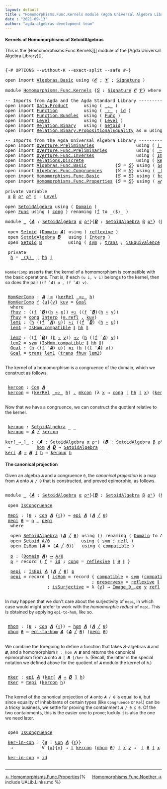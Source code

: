```yaml
---
layout: default
title : "Homomorphisms.Func.Kernels module (Agda Universal Algebra Library)"
date : "2021-09-13"
author: "agda-algebras development team"
---
```


#### <a id="kernels-of-homomorphisms-of-setoidalgebras">Kernels of Homomorphisms of SetoidAlgebras</a>

This is the [Homomorphisms.Func.Kernels][] module of the [Agda Universal Algebra Library][].

<pre class="Agda">

<a id="376" class="Symbol">{-#</a> <a id="380" class="Keyword">OPTIONS</a> <a id="388" class="Pragma">--without-K</a> <a id="400" class="Pragma">--exact-split</a> <a id="414" class="Pragma">--safe</a> <a id="421" class="Symbol">#-}</a>

<a id="426" class="Keyword">open</a> <a id="431" class="Keyword">import</a> <a id="438" href="Algebras.Basic.html" class="Module">Algebras.Basic</a> <a id="453" class="Keyword">using</a> <a id="459" class="Symbol">(</a><a id="460" href="Algebras.Basic.html#1130" class="Generalizable">𝓞</a> <a id="462" class="Symbol">;</a> <a id="464" href="Algebras.Basic.html#1132" class="Generalizable">𝓥</a> <a id="466" class="Symbol">;</a> <a id="468" href="Algebras.Basic.html#3858" class="Function">Signature</a> <a id="478" class="Symbol">)</a>

<a id="481" class="Keyword">module</a> <a id="488" href="Homomorphisms.Func.Kernels.html" class="Module">Homomorphisms.Func.Kernels</a> <a id="515" class="Symbol">{</a><a id="516" href="Homomorphisms.Func.Kernels.html#516" class="Bound">𝑆</a> <a id="518" class="Symbol">:</a> <a id="520" href="Algebras.Basic.html#3858" class="Function">Signature</a> <a id="530" href="Algebras.Basic.html#1130" class="Generalizable">𝓞</a> <a id="532" href="Algebras.Basic.html#1132" class="Generalizable">𝓥</a><a id="533" class="Symbol">}</a> <a id="535" class="Keyword">where</a>

<a id="542" class="Comment">-- Imports from Agda and the Agda Standard Library ------------------------------------------</a>
<a id="636" class="Keyword">open</a> <a id="641" class="Keyword">import</a> <a id="648" href="Data.Product.html" class="Module">Data.Product</a>      <a id="666" class="Keyword">using</a> <a id="672" class="Symbol">(</a> <a id="674" href="Agda.Builtin.Sigma.html#236" class="InductiveConstructor Operator">_,_</a> <a id="678" class="Symbol">)</a>
<a id="680" class="Keyword">open</a> <a id="685" class="Keyword">import</a> <a id="692" href="Function.html" class="Module">Function</a>          <a id="710" class="Keyword">using</a> <a id="716" class="Symbol">(</a> <a id="718" href="Function.Base.html#1031" class="Function Operator">_∘_</a> <a id="722" class="Symbol">;</a> <a id="724" href="Function.Base.html#615" class="Function">id</a> <a id="727" class="Symbol">)</a>
<a id="729" class="Keyword">open</a> <a id="734" class="Keyword">import</a> <a id="741" href="Function.Bundles.html" class="Module">Function.Bundles</a>  <a id="759" class="Keyword">using</a> <a id="765" class="Symbol">(</a> <a id="767" href="Function.Bundles.html#1868" class="Record">Func</a> <a id="772" class="Symbol">)</a>
<a id="774" class="Keyword">open</a> <a id="779" class="Keyword">import</a> <a id="786" href="Level.html" class="Module">Level</a>             <a id="804" class="Keyword">using</a> <a id="810" class="Symbol">(</a> <a id="812" href="Agda.Primitive.html#597" class="Postulate">Level</a> <a id="818" class="Symbol">)</a>
<a id="820" class="Keyword">open</a> <a id="825" class="Keyword">import</a> <a id="832" href="Relation.Binary.html" class="Module">Relation.Binary</a>   <a id="850" class="Keyword">using</a> <a id="856" class="Symbol">(</a> <a id="858" href="Relation.Binary.Bundles.html#1009" class="Record">Setoid</a> <a id="865" class="Symbol">)</a>
<a id="867" class="Keyword">open</a> <a id="872" class="Keyword">import</a> <a id="879" href="Relation.Binary.PropositionalEquality.html" class="Module">Relation.Binary.PropositionalEquality</a> <a id="917" class="Symbol">as</a> <a id="920" class="Module">≡</a> <a id="922" class="Keyword">using</a> <a id="928" class="Symbol">()</a>

<a id="932" class="Comment">-- Imports from the Agda Universal Algebra Library ------------------------------------------</a>
<a id="1026" class="Keyword">open</a> <a id="1031" class="Keyword">import</a> <a id="1038" href="Overture.Preliminaries.html" class="Module">Overture.Preliminaries</a>                <a id="1076" class="Keyword">using</a> <a id="1082" class="Symbol">(</a> <a id="1084" href="Overture.Preliminaries.html#4383" class="Function Operator">∣_∣</a> <a id="1088" class="Symbol">;</a> <a id="1090" href="Overture.Preliminaries.html#4421" class="Function Operator">∥_∥</a> <a id="1094" class="Symbol">)</a>
<a id="1096" class="Keyword">open</a> <a id="1101" class="Keyword">import</a> <a id="1108" href="Overture.Func.Preliminaries.html" class="Module">Overture.Func.Preliminaries</a>           <a id="1146" class="Keyword">using</a> <a id="1152" class="Symbol">(</a> <a id="1154" href="Overture.Func.Preliminaries.html#803" class="Function Operator">_⟶_</a> <a id="1158" class="Symbol">)</a>
<a id="1160" class="Keyword">open</a> <a id="1165" class="Keyword">import</a> <a id="1172" href="Overture.Func.Inverses.html" class="Module">Overture.Func.Inverses</a>                <a id="1210" class="Keyword">using</a> <a id="1216" class="Symbol">(</a> <a id="1218" href="Overture.Func.Inverses.html#1756" class="Datatype Operator">Image_∋_</a> <a id="1227" class="Symbol">)</a>
<a id="1229" class="Keyword">open</a> <a id="1234" class="Keyword">import</a> <a id="1241" href="Relations.Discrete.html" class="Module">Relations.Discrete</a>                    <a id="1279" class="Keyword">using</a> <a id="1285" class="Symbol">(</a> <a id="1287" href="Relations.Discrete.html#3930" class="Function">kerRel</a> <a id="1294" class="Symbol">;</a> <a id="1296" href="Relations.Discrete.html#4143" class="Function">kerRelOfEquiv</a> <a id="1310" class="Symbol">)</a>
<a id="1312" class="Keyword">open</a> <a id="1317" class="Keyword">import</a> <a id="1324" href="Algebras.Func.Basic.html" class="Module">Algebras.Func.Basic</a>           <a id="1354" class="Symbol">{</a><a id="1355" class="Argument">𝑆</a> <a id="1357" class="Symbol">=</a> <a id="1359" href="Homomorphisms.Func.Kernels.html#516" class="Bound">𝑆</a><a id="1360" class="Symbol">}</a> <a id="1362" class="Keyword">using</a> <a id="1368" class="Symbol">(</a> <a id="1370" href="Algebras.Func.Basic.html#2875" class="Record">SetoidAlgebra</a> <a id="1384" class="Symbol">;</a> <a id="1386" href="Algebras.Func.Basic.html#4078" class="Function Operator">_̂_</a> <a id="1390" class="Symbol">)</a>
<a id="1392" class="Keyword">open</a> <a id="1397" class="Keyword">import</a> <a id="1404" href="Algebras.Func.Congruences.html" class="Module">Algebras.Func.Congruences</a>     <a id="1434" class="Symbol">{</a><a id="1435" class="Argument">𝑆</a> <a id="1437" class="Symbol">=</a> <a id="1439" href="Homomorphisms.Func.Kernels.html#516" class="Bound">𝑆</a><a id="1440" class="Symbol">}</a> <a id="1442" class="Keyword">using</a> <a id="1448" class="Symbol">(</a> <a id="1450" href="Algebras.Func.Congruences.html#1911" class="Function Operator">_∣≈_</a> <a id="1455" class="Symbol">;</a> <a id="1457" href="Algebras.Func.Congruences.html#3354" class="Function">Con</a> <a id="1461" class="Symbol">;</a> <a id="1463" href="Algebras.Func.Congruences.html#3119" class="InductiveConstructor">mkcon</a> <a id="1469" class="Symbol">;</a> <a id="1471" href="Algebras.Func.Congruences.html#4401" class="Function Operator">_╱_</a> <a id="1475" class="Symbol">;</a> <a id="1477" href="Algebras.Func.Congruences.html#3036" class="Record">IsCongruence</a> <a id="1490" class="Symbol">)</a>
<a id="1492" class="Keyword">open</a> <a id="1497" class="Keyword">import</a> <a id="1504" href="Homomorphisms.Func.Basic.html" class="Module">Homomorphisms.Func.Basic</a>      <a id="1534" class="Symbol">{</a><a id="1535" class="Argument">𝑆</a> <a id="1537" class="Symbol">=</a> <a id="1539" href="Homomorphisms.Func.Kernels.html#516" class="Bound">𝑆</a><a id="1540" class="Symbol">}</a> <a id="1542" class="Keyword">using</a> <a id="1548" class="Symbol">(</a> <a id="1550" href="Homomorphisms.Func.Basic.html#2125" class="Function">hom</a> <a id="1554" class="Symbol">;</a> <a id="1556" href="Homomorphisms.Func.Basic.html#1999" class="Record">IsHom</a> <a id="1562" class="Symbol">;</a> <a id="1564" href="Homomorphisms.Func.Basic.html#2760" class="Function">epi</a> <a id="1568" class="Symbol">;</a> <a id="1570" href="Homomorphisms.Func.Basic.html#2598" class="Record">IsEpi</a> <a id="1576" class="Symbol">;</a> <a id="1578" href="Homomorphisms.Func.Basic.html#2822" class="Function">epi-to-hom</a> <a id="1589" class="Symbol">)</a>
<a id="1591" class="Keyword">open</a> <a id="1596" class="Keyword">import</a> <a id="1603" href="Homomorphisms.Func.Properties.html" class="Module">Homomorphisms.Func.Properties</a> <a id="1633" class="Symbol">{</a><a id="1634" class="Argument">𝑆</a> <a id="1636" class="Symbol">=</a> <a id="1638" href="Homomorphisms.Func.Kernels.html#516" class="Bound">𝑆</a><a id="1639" class="Symbol">}</a> <a id="1641" class="Keyword">using</a> <a id="1647" class="Symbol">(</a> <a id="1649" href="Homomorphisms.Func.Properties.html#1965" class="Function">𝒾𝒹</a> <a id="1652" class="Symbol">)</a>

<a id="1655" class="Keyword">private</a> <a id="1663" class="Keyword">variable</a>
 <a id="1673" href="Homomorphisms.Func.Kernels.html#1673" class="Generalizable">α</a> <a id="1675" href="Homomorphisms.Func.Kernels.html#1675" class="Generalizable">β</a> <a id="1677" href="Homomorphisms.Func.Kernels.html#1677" class="Generalizable">ρᵃ</a> <a id="1680" href="Homomorphisms.Func.Kernels.html#1680" class="Generalizable">ρᵇ</a> <a id="1683" href="Homomorphisms.Func.Kernels.html#1683" class="Generalizable">ℓ</a> <a id="1685" class="Symbol">:</a> <a id="1687" href="Agda.Primitive.html#597" class="Postulate">Level</a>

<a id="1694" class="Keyword">open</a> <a id="1699" href="Algebras.Func.Basic.html#2875" class="Module">SetoidAlgebra</a> <a id="1713" class="Keyword">using</a> <a id="1719" class="Symbol">(</a> <a id="1721" href="Algebras.Func.Basic.html#2938" class="Field">Domain</a> <a id="1728" class="Symbol">)</a>
<a id="1730" class="Keyword">open</a> <a id="1735" href="Function.Bundles.html#1868" class="Module">Func</a> <a id="1740" class="Keyword">using</a> <a id="1746" class="Symbol">(</a> <a id="1748" href="Function.Bundles.html#1938" class="Field">cong</a> <a id="1753" class="Symbol">)</a> <a id="1755" class="Keyword">renaming</a> <a id="1764" class="Symbol">(</a><a id="1765" href="Function.Bundles.html#1919" class="Field">f</a> <a id="1767" class="Symbol">to</a> <a id="1770" class="Field">_⟨$⟩_</a> <a id="1776" class="Symbol">)</a>

<a id="1779" class="Keyword">module</a> <a id="1786" href="Homomorphisms.Func.Kernels.html#1786" class="Module">_</a> <a id="1788" class="Symbol">{</a><a id="1789" href="Homomorphisms.Func.Kernels.html#1789" class="Bound">𝑨</a> <a id="1791" class="Symbol">:</a> <a id="1793" href="Algebras.Func.Basic.html#2875" class="Record">SetoidAlgebra</a> <a id="1807" href="Homomorphisms.Func.Kernels.html#1673" class="Generalizable">α</a> <a id="1809" href="Homomorphisms.Func.Kernels.html#1677" class="Generalizable">ρᵃ</a><a id="1811" class="Symbol">}{</a><a id="1813" href="Homomorphisms.Func.Kernels.html#1813" class="Bound">𝑩</a> <a id="1815" class="Symbol">:</a> <a id="1817" href="Algebras.Func.Basic.html#2875" class="Record">SetoidAlgebra</a> <a id="1831" href="Homomorphisms.Func.Kernels.html#1675" class="Generalizable">β</a> <a id="1833" href="Homomorphisms.Func.Kernels.html#1680" class="Generalizable">ρᵇ</a><a id="1835" class="Symbol">}</a> <a id="1837" class="Symbol">(</a><a id="1838" href="Homomorphisms.Func.Kernels.html#1838" class="Bound">hh</a> <a id="1841" class="Symbol">:</a> <a id="1843" href="Homomorphisms.Func.Basic.html#2125" class="Function">hom</a> <a id="1847" href="Homomorphisms.Func.Kernels.html#1789" class="Bound">𝑨</a> <a id="1849" href="Homomorphisms.Func.Kernels.html#1813" class="Bound">𝑩</a><a id="1850" class="Symbol">)</a> <a id="1852" class="Keyword">where</a>

 <a id="1860" class="Keyword">open</a> <a id="1865" href="Relation.Binary.Bundles.html#1009" class="Module">Setoid</a> <a id="1872" class="Symbol">(</a><a id="1873" href="Algebras.Func.Basic.html#2938" class="Field">Domain</a> <a id="1880" href="Homomorphisms.Func.Kernels.html#1789" class="Bound">𝑨</a><a id="1881" class="Symbol">)</a> <a id="1883" class="Keyword">using</a> <a id="1889" class="Symbol">(</a> <a id="1891" href="Relation.Binary.Structures.html#1646" class="Function">reflexive</a> <a id="1901" class="Symbol">)</a>                   <a id="1921" class="Keyword">renaming</a> <a id="1930" class="Symbol">(</a> <a id="1932" href="Relation.Binary.Bundles.html#1098" class="Field Operator">_≈_</a> <a id="1936" class="Symbol">to</a> <a id="1939" class="Field Operator">_≈₁_</a> <a id="1944" class="Symbol">)</a>
 <a id="1947" class="Keyword">open</a> <a id="1952" href="Algebras.Func.Basic.html#2875" class="Module">SetoidAlgebra</a> <a id="1966" href="Homomorphisms.Func.Kernels.html#1813" class="Bound">𝑩</a>   <a id="1970" class="Keyword">using</a> <a id="1976" class="Symbol">(</a> <a id="1978" href="Algebras.Func.Basic.html#2960" class="Field">Interp</a> <a id="1985" class="Symbol">)</a>                      <a id="2008" class="Keyword">renaming</a> <a id="2017" class="Symbol">(</a><a id="2018" href="Algebras.Func.Basic.html#2938" class="Field">Domain</a> <a id="2025" class="Symbol">to</a> <a id="2028" class="Field">B</a> <a id="2030" class="Symbol">)</a>
 <a id="2033" class="Keyword">open</a> <a id="2038" href="Relation.Binary.Bundles.html#1009" class="Module">Setoid</a> <a id="2045" href="Homomorphisms.Func.Kernels.html#2028" class="Function">B</a>          <a id="2056" class="Keyword">using</a> <a id="2062" class="Symbol">(</a> <a id="2064" href="Relation.Binary.Structures.html#1594" class="Function">sym</a> <a id="2068" class="Symbol">;</a> <a id="2070" href="Relation.Binary.Structures.html#1620" class="Function">trans</a> <a id="2076" class="Symbol">;</a> <a id="2078" href="Relation.Binary.Bundles.html#1132" class="Field">isEquivalence</a> <a id="2092" class="Symbol">)</a> <a id="2094" class="Keyword">renaming</a> <a id="2103" class="Symbol">(</a> <a id="2105" href="Relation.Binary.Bundles.html#1098" class="Field Operator">_≈_</a> <a id="2109" class="Symbol">to</a> <a id="2112" class="Field Operator">_≈₂_</a> <a id="2117" class="Symbol">)</a>

 <a id="2121" class="Keyword">private</a>
  <a id="2131" href="Homomorphisms.Func.Kernels.html#2131" class="Function">h</a> <a id="2133" class="Symbol">=</a> <a id="2135" href="Homomorphisms.Func.Kernels.html#1770" class="Field Operator">_⟨$⟩_</a> <a id="2141" href="Overture.Preliminaries.html#4383" class="Function Operator">∣</a> <a id="2143" href="Homomorphisms.Func.Kernels.html#1838" class="Bound">hh</a> <a id="2146" href="Overture.Preliminaries.html#4383" class="Function Operator">∣</a>

</pre>

`HomKerComp` asserts that the kernel of a homomorphism is compatible with the basic operations.
That is, if each `(u i, v i)` belongs to the kernel, then so does the pair `((f ̂ 𝑨) u , (f ̂ 𝑨) v)`.

<pre class="Agda">

 <a id="2375" href="Homomorphisms.Func.Kernels.html#2375" class="Function">HomKerComp</a> <a id="2386" class="Symbol">:</a> <a id="2388" href="Homomorphisms.Func.Kernels.html#1789" class="Bound">𝑨</a> <a id="2390" href="Algebras.Func.Congruences.html#1911" class="Function Operator">∣≈</a> <a id="2393" class="Symbol">(</a><a id="2394" href="Relations.Discrete.html#3930" class="Function">kerRel</a> <a id="2401" href="Homomorphisms.Func.Kernels.html#2112" class="Function Operator">_≈₂_</a> <a id="2406" href="Homomorphisms.Func.Kernels.html#2131" class="Function">h</a><a id="2407" class="Symbol">)</a>
 <a id="2410" href="Homomorphisms.Func.Kernels.html#2375" class="Function">HomKerComp</a> <a id="2421" href="Homomorphisms.Func.Kernels.html#2421" class="Bound">f</a> <a id="2423" class="Symbol">{</a><a id="2424" href="Homomorphisms.Func.Kernels.html#2424" class="Bound">u</a><a id="2425" class="Symbol">}{</a><a id="2427" href="Homomorphisms.Func.Kernels.html#2427" class="Bound">v</a><a id="2428" class="Symbol">}</a> <a id="2430" href="Homomorphisms.Func.Kernels.html#2430" class="Bound">kuv</a> <a id="2434" class="Symbol">=</a> <a id="2436" href="Homomorphisms.Func.Kernels.html#2698" class="Function">Goal</a>
  <a id="2443" class="Keyword">where</a>
  <a id="2451" href="Homomorphisms.Func.Kernels.html#2451" class="Function">fhuv</a> <a id="2456" class="Symbol">:</a> <a id="2458" class="Symbol">((</a><a id="2460" href="Homomorphisms.Func.Kernels.html#2421" class="Bound">f</a> <a id="2462" href="Algebras.Func.Basic.html#4078" class="Function Operator">̂</a> <a id="2464" href="Homomorphisms.Func.Kernels.html#1813" class="Bound">𝑩</a><a id="2465" class="Symbol">)(</a><a id="2467" href="Homomorphisms.Func.Kernels.html#2131" class="Function">h</a> <a id="2469" href="Function.Base.html#1031" class="Function Operator">∘</a> <a id="2471" href="Homomorphisms.Func.Kernels.html#2424" class="Bound">u</a><a id="2472" class="Symbol">))</a> <a id="2475" href="Homomorphisms.Func.Kernels.html#2112" class="Function Operator">≈₂</a> <a id="2478" class="Symbol">((</a><a id="2480" href="Homomorphisms.Func.Kernels.html#2421" class="Bound">f</a> <a id="2482" href="Algebras.Func.Basic.html#4078" class="Function Operator">̂</a> <a id="2484" href="Homomorphisms.Func.Kernels.html#1813" class="Bound">𝑩</a><a id="2485" class="Symbol">)(</a><a id="2487" href="Homomorphisms.Func.Kernels.html#2131" class="Function">h</a> <a id="2489" href="Function.Base.html#1031" class="Function Operator">∘</a> <a id="2491" href="Homomorphisms.Func.Kernels.html#2427" class="Bound">v</a><a id="2492" class="Symbol">))</a>
  <a id="2497" href="Homomorphisms.Func.Kernels.html#2451" class="Function">fhuv</a> <a id="2502" class="Symbol">=</a> <a id="2504" href="Function.Bundles.html#1938" class="Field">cong</a> <a id="2509" href="Algebras.Func.Basic.html#2960" class="Function">Interp</a> <a id="2516" class="Symbol">(</a><a id="2517" href="Agda.Builtin.Equality.html#208" class="InductiveConstructor">≡.refl</a> <a id="2524" href="Agda.Builtin.Sigma.html#236" class="InductiveConstructor Operator">,</a> <a id="2526" href="Homomorphisms.Func.Kernels.html#2430" class="Bound">kuv</a><a id="2529" class="Symbol">)</a>
  <a id="2533" href="Homomorphisms.Func.Kernels.html#2533" class="Function">lem1</a> <a id="2538" class="Symbol">:</a> <a id="2540" class="Symbol">(</a><a id="2541" href="Homomorphisms.Func.Kernels.html#2131" class="Function">h</a> <a id="2543" class="Symbol">((</a><a id="2545" href="Homomorphisms.Func.Kernels.html#2421" class="Bound">f</a> <a id="2547" href="Algebras.Func.Basic.html#4078" class="Function Operator">̂</a> <a id="2549" href="Homomorphisms.Func.Kernels.html#1789" class="Bound">𝑨</a><a id="2550" class="Symbol">)</a> <a id="2552" href="Homomorphisms.Func.Kernels.html#2424" class="Bound">u</a><a id="2553" class="Symbol">))</a> <a id="2556" href="Homomorphisms.Func.Kernels.html#2112" class="Function Operator">≈₂</a> <a id="2559" class="Symbol">((</a><a id="2561" href="Homomorphisms.Func.Kernels.html#2421" class="Bound">f</a> <a id="2563" href="Algebras.Func.Basic.html#4078" class="Function Operator">̂</a> <a id="2565" href="Homomorphisms.Func.Kernels.html#1813" class="Bound">𝑩</a><a id="2566" class="Symbol">)</a> <a id="2568" class="Symbol">(</a><a id="2569" href="Homomorphisms.Func.Kernels.html#2131" class="Function">h</a> <a id="2571" href="Function.Base.html#1031" class="Function Operator">∘</a> <a id="2573" href="Homomorphisms.Func.Kernels.html#2424" class="Bound">u</a><a id="2574" class="Symbol">))</a>
  <a id="2579" href="Homomorphisms.Func.Kernels.html#2533" class="Function">lem1</a> <a id="2584" class="Symbol">=</a> <a id="2586" href="Homomorphisms.Func.Basic.html#2063" class="Field">IsHom.compatible</a> <a id="2603" href="Overture.Preliminaries.html#4421" class="Function Operator">∥</a> <a id="2605" href="Homomorphisms.Func.Kernels.html#1838" class="Bound">hh</a> <a id="2608" href="Overture.Preliminaries.html#4421" class="Function Operator">∥</a>

  <a id="2613" href="Homomorphisms.Func.Kernels.html#2613" class="Function">lem2</a> <a id="2618" class="Symbol">:</a> <a id="2620" class="Symbol">((</a><a id="2622" href="Homomorphisms.Func.Kernels.html#2421" class="Bound">f</a> <a id="2624" href="Algebras.Func.Basic.html#4078" class="Function Operator">̂</a> <a id="2626" href="Homomorphisms.Func.Kernels.html#1813" class="Bound">𝑩</a><a id="2627" class="Symbol">)</a> <a id="2629" class="Symbol">(</a><a id="2630" href="Homomorphisms.Func.Kernels.html#2131" class="Function">h</a> <a id="2632" href="Function.Base.html#1031" class="Function Operator">∘</a> <a id="2634" href="Homomorphisms.Func.Kernels.html#2427" class="Bound">v</a><a id="2635" class="Symbol">))</a> <a id="2638" href="Homomorphisms.Func.Kernels.html#2112" class="Function Operator">≈₂</a> <a id="2641" class="Symbol">(</a><a id="2642" href="Homomorphisms.Func.Kernels.html#2131" class="Function">h</a> <a id="2644" class="Symbol">((</a><a id="2646" href="Homomorphisms.Func.Kernels.html#2421" class="Bound">f</a> <a id="2648" href="Algebras.Func.Basic.html#4078" class="Function Operator">̂</a> <a id="2650" href="Homomorphisms.Func.Kernels.html#1789" class="Bound">𝑨</a><a id="2651" class="Symbol">)</a> <a id="2653" href="Homomorphisms.Func.Kernels.html#2427" class="Bound">v</a><a id="2654" class="Symbol">))</a>
  <a id="2659" href="Homomorphisms.Func.Kernels.html#2613" class="Function">lem2</a> <a id="2664" class="Symbol">=</a> <a id="2666" href="Relation.Binary.Structures.html#1594" class="Function">sym</a> <a id="2670" class="Symbol">(</a><a id="2671" href="Homomorphisms.Func.Basic.html#2063" class="Field">IsHom.compatible</a> <a id="2688" href="Overture.Preliminaries.html#4421" class="Function Operator">∥</a> <a id="2690" href="Homomorphisms.Func.Kernels.html#1838" class="Bound">hh</a> <a id="2693" href="Overture.Preliminaries.html#4421" class="Function Operator">∥</a><a id="2694" class="Symbol">)</a>
  <a id="2698" href="Homomorphisms.Func.Kernels.html#2698" class="Function">Goal</a> <a id="2703" class="Symbol">:</a> <a id="2705" class="Symbol">(</a><a id="2706" href="Homomorphisms.Func.Kernels.html#2131" class="Function">h</a> <a id="2708" class="Symbol">((</a><a id="2710" href="Homomorphisms.Func.Kernels.html#2421" class="Bound">f</a> <a id="2712" href="Algebras.Func.Basic.html#4078" class="Function Operator">̂</a> <a id="2714" href="Homomorphisms.Func.Kernels.html#1789" class="Bound">𝑨</a><a id="2715" class="Symbol">)</a> <a id="2717" href="Homomorphisms.Func.Kernels.html#2424" class="Bound">u</a><a id="2718" class="Symbol">))</a> <a id="2721" href="Homomorphisms.Func.Kernels.html#2112" class="Function Operator">≈₂</a> <a id="2724" class="Symbol">(</a><a id="2725" href="Homomorphisms.Func.Kernels.html#2131" class="Function">h</a> <a id="2727" class="Symbol">((</a><a id="2729" href="Homomorphisms.Func.Kernels.html#2421" class="Bound">f</a> <a id="2731" href="Algebras.Func.Basic.html#4078" class="Function Operator">̂</a> <a id="2733" href="Homomorphisms.Func.Kernels.html#1789" class="Bound">𝑨</a><a id="2734" class="Symbol">)</a> <a id="2736" href="Homomorphisms.Func.Kernels.html#2427" class="Bound">v</a><a id="2737" class="Symbol">))</a>
  <a id="2742" href="Homomorphisms.Func.Kernels.html#2698" class="Function">Goal</a> <a id="2747" class="Symbol">=</a> <a id="2749" href="Relation.Binary.Structures.html#1620" class="Function">trans</a> <a id="2755" href="Homomorphisms.Func.Kernels.html#2533" class="Function">lem1</a> <a id="2760" class="Symbol">(</a><a id="2761" href="Relation.Binary.Structures.html#1620" class="Function">trans</a> <a id="2767" href="Homomorphisms.Func.Kernels.html#2451" class="Function">fhuv</a> <a id="2772" href="Homomorphisms.Func.Kernels.html#2613" class="Function">lem2</a><a id="2776" class="Symbol">)</a>

</pre>

The kernel of a homomorphism is a congruence of the domain, which we construct as follows.

<pre class="Agda">

 <a id="2898" href="Homomorphisms.Func.Kernels.html#2898" class="Function">kercon</a> <a id="2905" class="Symbol">:</a> <a id="2907" href="Algebras.Func.Congruences.html#3354" class="Function">Con</a> <a id="2911" href="Homomorphisms.Func.Kernels.html#1789" class="Bound">𝑨</a>
 <a id="2914" href="Homomorphisms.Func.Kernels.html#2898" class="Function">kercon</a> <a id="2921" class="Symbol">=</a> <a id="2923" class="Symbol">(</a><a id="2924" href="Relations.Discrete.html#3930" class="Function">kerRel</a> <a id="2931" href="Homomorphisms.Func.Kernels.html#2112" class="Function Operator">_≈₂_</a> <a id="2936" href="Homomorphisms.Func.Kernels.html#2131" class="Function">h</a><a id="2937" class="Symbol">)</a> <a id="2939" href="Agda.Builtin.Sigma.html#236" class="InductiveConstructor Operator">,</a> <a id="2941" href="Algebras.Func.Congruences.html#3119" class="InductiveConstructor">mkcon</a> <a id="2947" class="Symbol">(λ</a> <a id="2950" href="Homomorphisms.Func.Kernels.html#2950" class="Bound">x</a> <a id="2952" class="Symbol">→</a> <a id="2954" href="Function.Bundles.html#1938" class="Field">cong</a> <a id="2959" href="Overture.Preliminaries.html#4383" class="Function Operator">∣</a> <a id="2961" href="Homomorphisms.Func.Kernels.html#1838" class="Bound">hh</a> <a id="2964" href="Overture.Preliminaries.html#4383" class="Function Operator">∣</a> <a id="2966" href="Homomorphisms.Func.Kernels.html#2950" class="Bound">x</a><a id="2967" class="Symbol">)</a> <a id="2969" class="Symbol">(</a><a id="2970" href="Relations.Discrete.html#4143" class="Function">kerRelOfEquiv</a> <a id="2984" href="Relation.Binary.Bundles.html#1132" class="Function">isEquivalence</a> <a id="2998" href="Homomorphisms.Func.Kernels.html#2131" class="Function">h</a><a id="2999" class="Symbol">)</a> <a id="3001" class="Symbol">(</a><a id="3002" href="Homomorphisms.Func.Kernels.html#2375" class="Function">HomKerComp</a><a id="3012" class="Symbol">)</a>

</pre>

Now that we have a congruence, we can construct the quotient relative to the kernel.

<pre class="Agda">

 <a id="3128" href="Homomorphisms.Func.Kernels.html#3128" class="Function">kerquo</a> <a id="3135" class="Symbol">:</a> <a id="3137" href="Algebras.Func.Basic.html#2875" class="Record">SetoidAlgebra</a> <a id="3151" class="Symbol">_</a> <a id="3153" class="Symbol">_</a>
 <a id="3156" href="Homomorphisms.Func.Kernels.html#3128" class="Function">kerquo</a> <a id="3163" class="Symbol">=</a> <a id="3165" href="Homomorphisms.Func.Kernels.html#1789" class="Bound">𝑨</a> <a id="3167" href="Algebras.Func.Congruences.html#4401" class="Function Operator">╱</a> <a id="3169" href="Homomorphisms.Func.Kernels.html#2898" class="Function">kercon</a>

<a id="ker[_⇒_]_"></a><a id="3177" href="Homomorphisms.Func.Kernels.html#3177" class="Function Operator">ker[_⇒_]_</a> <a id="3187" class="Symbol">:</a> <a id="3189" class="Symbol">(</a><a id="3190" href="Homomorphisms.Func.Kernels.html#3190" class="Bound">𝑨</a> <a id="3192" class="Symbol">:</a> <a id="3194" href="Algebras.Func.Basic.html#2875" class="Record">SetoidAlgebra</a> <a id="3208" href="Homomorphisms.Func.Kernels.html#1673" class="Generalizable">α</a> <a id="3210" href="Homomorphisms.Func.Kernels.html#1677" class="Generalizable">ρᵃ</a><a id="3212" class="Symbol">)</a> <a id="3214" class="Symbol">(</a><a id="3215" href="Homomorphisms.Func.Kernels.html#3215" class="Bound">𝑩</a> <a id="3217" class="Symbol">:</a> <a id="3219" href="Algebras.Func.Basic.html#2875" class="Record">SetoidAlgebra</a> <a id="3233" href="Homomorphisms.Func.Kernels.html#1675" class="Generalizable">β</a> <a id="3235" href="Homomorphisms.Func.Kernels.html#1680" class="Generalizable">ρᵇ</a><a id="3237" class="Symbol">)</a>
 <a id="3240" class="Symbol">→</a>          <a id="3251" href="Homomorphisms.Func.Basic.html#2125" class="Function">hom</a> <a id="3255" href="Homomorphisms.Func.Kernels.html#3190" class="Bound">𝑨</a> <a id="3257" href="Homomorphisms.Func.Kernels.html#3215" class="Bound">𝑩</a> <a id="3259" class="Symbol">→</a> <a id="3261" href="Algebras.Func.Basic.html#2875" class="Record">SetoidAlgebra</a> <a id="3275" class="Symbol">_</a> <a id="3277" class="Symbol">_</a>
<a id="3279" href="Homomorphisms.Func.Kernels.html#3177" class="Function Operator">ker[</a> <a id="3284" href="Homomorphisms.Func.Kernels.html#3284" class="Bound">𝑨</a> <a id="3286" href="Homomorphisms.Func.Kernels.html#3177" class="Function Operator">⇒</a> <a id="3288" href="Homomorphisms.Func.Kernels.html#3288" class="Bound">𝑩</a> <a id="3290" href="Homomorphisms.Func.Kernels.html#3177" class="Function Operator">]</a> <a id="3292" href="Homomorphisms.Func.Kernels.html#3292" class="Bound">h</a> <a id="3294" class="Symbol">=</a> <a id="3296" href="Homomorphisms.Func.Kernels.html#3128" class="Function">kerquo</a> <a id="3303" href="Homomorphisms.Func.Kernels.html#3292" class="Bound">h</a>
</pre>


#### <a id="the-canonical-projection">The canonical projection</a>

Given an algebra `𝑨` and a congruence `θ`, the *canonical projection* is a map from `𝑨` onto `𝑨 ╱ θ` that is constructed, and proved epimorphic, as follows.

<pre class="Agda">

<a id="3558" class="Keyword">module</a> <a id="3565" href="Homomorphisms.Func.Kernels.html#3565" class="Module">_</a> <a id="3567" class="Symbol">{</a><a id="3568" href="Homomorphisms.Func.Kernels.html#3568" class="Bound">𝑨</a> <a id="3570" class="Symbol">:</a> <a id="3572" href="Algebras.Func.Basic.html#2875" class="Record">SetoidAlgebra</a> <a id="3586" href="Homomorphisms.Func.Kernels.html#1673" class="Generalizable">α</a> <a id="3588" href="Homomorphisms.Func.Kernels.html#1677" class="Generalizable">ρᵃ</a><a id="3590" class="Symbol">}{</a><a id="3592" href="Homomorphisms.Func.Kernels.html#3592" class="Bound">𝑩</a> <a id="3594" class="Symbol">:</a> <a id="3596" href="Algebras.Func.Basic.html#2875" class="Record">SetoidAlgebra</a> <a id="3610" href="Homomorphisms.Func.Kernels.html#1675" class="Generalizable">β</a> <a id="3612" href="Homomorphisms.Func.Kernels.html#1680" class="Generalizable">ρᵇ</a><a id="3614" class="Symbol">}</a> <a id="3616" class="Symbol">(</a><a id="3617" href="Homomorphisms.Func.Kernels.html#3617" class="Bound">h</a> <a id="3619" class="Symbol">:</a> <a id="3621" href="Homomorphisms.Func.Basic.html#2125" class="Function">hom</a> <a id="3625" href="Homomorphisms.Func.Kernels.html#3568" class="Bound">𝑨</a> <a id="3627" href="Homomorphisms.Func.Kernels.html#3592" class="Bound">𝑩</a><a id="3628" class="Symbol">)</a> <a id="3630" class="Keyword">where</a>

 <a id="3638" class="Keyword">open</a> <a id="3643" href="Algebras.Func.Congruences.html#3036" class="Module">IsCongruence</a>

 <a id="3658" href="Homomorphisms.Func.Kernels.html#3658" class="Function">πepi</a> <a id="3663" class="Symbol">:</a> <a id="3665" class="Symbol">(</a><a id="3666" href="Homomorphisms.Func.Kernels.html#3666" class="Bound">θ</a> <a id="3668" class="Symbol">:</a> <a id="3670" href="Algebras.Func.Congruences.html#3354" class="Function">Con</a> <a id="3674" href="Homomorphisms.Func.Kernels.html#3568" class="Bound">𝑨</a> <a id="3676" class="Symbol">{</a><a id="3677" href="Homomorphisms.Func.Kernels.html#1683" class="Generalizable">ℓ</a><a id="3678" class="Symbol">})</a> <a id="3681" class="Symbol">→</a> <a id="3683" href="Homomorphisms.Func.Basic.html#2760" class="Function">epi</a> <a id="3687" href="Homomorphisms.Func.Kernels.html#3568" class="Bound">𝑨</a> <a id="3689" class="Symbol">(</a><a id="3690" href="Homomorphisms.Func.Kernels.html#3568" class="Bound">𝑨</a> <a id="3692" href="Algebras.Func.Congruences.html#4401" class="Function Operator">╱</a> <a id="3694" href="Homomorphisms.Func.Kernels.html#3666" class="Bound">θ</a><a id="3695" class="Symbol">)</a>
 <a id="3698" href="Homomorphisms.Func.Kernels.html#3658" class="Function">πepi</a> <a id="3703" href="Homomorphisms.Func.Kernels.html#3703" class="Bound">θ</a> <a id="3705" class="Symbol">=</a> <a id="3707" href="Homomorphisms.Func.Kernels.html#3893" class="Function">p</a> <a id="3709" href="Agda.Builtin.Sigma.html#236" class="InductiveConstructor Operator">,</a> <a id="3711" href="Homomorphisms.Func.Kernels.html#3966" class="Function">pepi</a>
  <a id="3718" class="Keyword">where</a>

  <a id="3727" class="Keyword">open</a> <a id="3732" href="Algebras.Func.Basic.html#2875" class="Module">SetoidAlgebra</a> <a id="3746" class="Symbol">(</a><a id="3747" href="Homomorphisms.Func.Kernels.html#3568" class="Bound">𝑨</a> <a id="3749" href="Algebras.Func.Congruences.html#4401" class="Function Operator">╱</a> <a id="3751" href="Homomorphisms.Func.Kernels.html#3703" class="Bound">θ</a><a id="3752" class="Symbol">)</a> <a id="3754" class="Keyword">using</a> <a id="3760" class="Symbol">()</a> <a id="3763" class="Keyword">renaming</a> <a id="3772" class="Symbol">(</a> <a id="3774" href="Algebras.Func.Basic.html#2938" class="Field">Domain</a> <a id="3781" class="Symbol">to</a> <a id="3784" class="Field">A/θ</a> <a id="3788" class="Symbol">)</a>
  <a id="3792" class="Keyword">open</a> <a id="3797" href="Relation.Binary.Bundles.html#1009" class="Module">Setoid</a> <a id="3804" href="Homomorphisms.Func.Kernels.html#3784" class="Function">A/θ</a>            <a id="3819" class="Keyword">using</a> <a id="3825" class="Symbol">(</a> <a id="3827" href="Relation.Binary.Structures.html#1594" class="Function">sym</a> <a id="3831" class="Symbol">;</a> <a id="3833" href="Relation.Binary.Structures.html#1568" class="Function">refl</a> <a id="3838" class="Symbol">)</a>
  <a id="3842" class="Keyword">open</a> <a id="3847" href="Homomorphisms.Func.Basic.html#1999" class="Module">IsHom</a> <a id="3853" class="Symbol">{</a><a id="3854" class="Argument">𝑨</a> <a id="3856" class="Symbol">=</a> <a id="3858" class="Symbol">(</a><a id="3859" href="Homomorphisms.Func.Kernels.html#3568" class="Bound">𝑨</a> <a id="3861" href="Algebras.Func.Congruences.html#4401" class="Function Operator">╱</a> <a id="3863" href="Homomorphisms.Func.Kernels.html#3703" class="Bound">θ</a><a id="3864" class="Symbol">)}</a>   <a id="3869" class="Keyword">using</a> <a id="3875" class="Symbol">(</a> <a id="3877" href="Homomorphisms.Func.Basic.html#2063" class="Field">compatible</a> <a id="3888" class="Symbol">)</a>

  <a id="3893" href="Homomorphisms.Func.Kernels.html#3893" class="Function">p</a> <a id="3895" class="Symbol">:</a> <a id="3897" class="Symbol">(</a><a id="3898" href="Algebras.Func.Basic.html#2938" class="Field">Domain</a> <a id="3905" href="Homomorphisms.Func.Kernels.html#3568" class="Bound">𝑨</a><a id="3906" class="Symbol">)</a> <a id="3908" href="Overture.Func.Preliminaries.html#803" class="Function Operator">⟶</a> <a id="3910" href="Homomorphisms.Func.Kernels.html#3784" class="Function">A/θ</a>
  <a id="3916" href="Homomorphisms.Func.Kernels.html#3893" class="Function">p</a> <a id="3918" class="Symbol">=</a> <a id="3920" class="Keyword">record</a> <a id="3927" class="Symbol">{</a> <a id="3929" href="Function.Bundles.html#1919" class="Field">f</a> <a id="3931" class="Symbol">=</a> <a id="3933" href="Function.Base.html#615" class="Function">id</a> <a id="3936" class="Symbol">;</a> <a id="3938" href="Function.Bundles.html#1938" class="Field">cong</a> <a id="3943" class="Symbol">=</a> <a id="3945" href="Algebras.Func.Congruences.html#3139" class="Field">reflexive</a> <a id="3955" href="Overture.Preliminaries.html#4421" class="Function Operator">∥</a> <a id="3957" href="Homomorphisms.Func.Kernels.html#3703" class="Bound">θ</a> <a id="3959" href="Overture.Preliminaries.html#4421" class="Function Operator">∥</a> <a id="3961" class="Symbol">}</a>

  <a id="3966" href="Homomorphisms.Func.Kernels.html#3966" class="Function">pepi</a> <a id="3971" class="Symbol">:</a> <a id="3973" href="Homomorphisms.Func.Basic.html#2598" class="Record">IsEpi</a> <a id="3979" href="Homomorphisms.Func.Kernels.html#3568" class="Bound">𝑨</a> <a id="3981" class="Symbol">(</a><a id="3982" href="Homomorphisms.Func.Kernels.html#3568" class="Bound">𝑨</a> <a id="3984" href="Algebras.Func.Congruences.html#4401" class="Function Operator">╱</a> <a id="3986" href="Homomorphisms.Func.Kernels.html#3703" class="Bound">θ</a><a id="3987" class="Symbol">)</a> <a id="3989" href="Homomorphisms.Func.Kernels.html#3893" class="Function">p</a>
  <a id="3993" href="Homomorphisms.Func.Kernels.html#3966" class="Function">pepi</a> <a id="3998" class="Symbol">=</a> <a id="4000" class="Keyword">record</a> <a id="4007" class="Symbol">{</a> <a id="4009" href="Homomorphisms.Func.Basic.html#2666" class="Field">isHom</a> <a id="4015" class="Symbol">=</a> <a id="4017" class="Keyword">record</a> <a id="4024" class="Symbol">{</a> <a id="4026" href="Homomorphisms.Func.Basic.html#2063" class="Field">compatible</a> <a id="4037" class="Symbol">=</a> <a id="4039" href="Relation.Binary.Structures.html#1594" class="Function">sym</a> <a id="4043" class="Symbol">(</a><a id="4044" href="Homomorphisms.Func.Basic.html#2063" class="Field">compatible</a> <a id="4055" href="Overture.Preliminaries.html#4421" class="Function Operator">∥</a> <a id="4057" href="Homomorphisms.Func.Properties.html#1965" class="Function">𝒾𝒹</a> <a id="4060" href="Overture.Preliminaries.html#4421" class="Function Operator">∥</a><a id="4061" class="Symbol">)</a>
                                 <a id="4096" class="Symbol">;</a> <a id="4098" href="Homomorphisms.Func.Basic.html#2096" class="Field">preserves≈</a> <a id="4109" class="Symbol">=</a> <a id="4111" href="Algebras.Func.Congruences.html#3139" class="Field">reflexive</a> <a id="4121" href="Overture.Preliminaries.html#4421" class="Function Operator">∥</a> <a id="4123" href="Homomorphisms.Func.Kernels.html#3703" class="Bound">θ</a> <a id="4125" href="Overture.Preliminaries.html#4421" class="Function Operator">∥</a> <a id="4127" class="Symbol">}</a>
                <a id="4145" class="Symbol">;</a> <a id="4147" href="Homomorphisms.Func.Basic.html#2685" class="Field">isSurjective</a> <a id="4160" class="Symbol">=</a> <a id="4162" class="Symbol">λ</a> <a id="4164" class="Symbol">{</a><a id="4165" href="Homomorphisms.Func.Kernels.html#4165" class="Bound">y</a><a id="4166" class="Symbol">}</a> <a id="4168" class="Symbol">→</a> <a id="4170" href="Overture.Func.Inverses.html#1812" class="InductiveConstructor">Image_∋_.eq</a> <a id="4182" href="Homomorphisms.Func.Kernels.html#4165" class="Bound">y</a> <a id="4184" href="Relation.Binary.Structures.html#1568" class="Function">refl</a> <a id="4189" class="Symbol">}</a>
 
</pre>

In may happen that we don't care about the surjectivity of `πepi`, in which case would might prefer to work with the *homomorphic reduct* of `πepi`. This is obtained by applying `epi-to-hom`, like so.

<pre class="Agda">

 <a id="4422" href="Homomorphisms.Func.Kernels.html#4422" class="Function">πhom</a> <a id="4427" class="Symbol">:</a> <a id="4429" class="Symbol">(</a><a id="4430" href="Homomorphisms.Func.Kernels.html#4430" class="Bound">θ</a> <a id="4432" class="Symbol">:</a> <a id="4434" href="Algebras.Func.Congruences.html#3354" class="Function">Con</a> <a id="4438" href="Homomorphisms.Func.Kernels.html#3568" class="Bound">𝑨</a> <a id="4440" class="Symbol">{</a><a id="4441" href="Homomorphisms.Func.Kernels.html#1683" class="Generalizable">ℓ</a><a id="4442" class="Symbol">})</a> <a id="4445" class="Symbol">→</a> <a id="4447" href="Homomorphisms.Func.Basic.html#2125" class="Function">hom</a> <a id="4451" href="Homomorphisms.Func.Kernels.html#3568" class="Bound">𝑨</a> <a id="4453" class="Symbol">(</a><a id="4454" href="Homomorphisms.Func.Kernels.html#3568" class="Bound">𝑨</a> <a id="4456" href="Algebras.Func.Congruences.html#4401" class="Function Operator">╱</a> <a id="4458" href="Homomorphisms.Func.Kernels.html#4430" class="Bound">θ</a><a id="4459" class="Symbol">)</a>
 <a id="4462" href="Homomorphisms.Func.Kernels.html#4422" class="Function">πhom</a> <a id="4467" href="Homomorphisms.Func.Kernels.html#4467" class="Bound">θ</a> <a id="4469" class="Symbol">=</a> <a id="4471" href="Homomorphisms.Func.Basic.html#2822" class="Function">epi-to-hom</a> <a id="4482" href="Homomorphisms.Func.Kernels.html#3568" class="Bound">𝑨</a> <a id="4484" class="Symbol">(</a><a id="4485" href="Homomorphisms.Func.Kernels.html#3568" class="Bound">𝑨</a> <a id="4487" href="Algebras.Func.Congruences.html#4401" class="Function Operator">╱</a> <a id="4489" href="Homomorphisms.Func.Kernels.html#4467" class="Bound">θ</a><a id="4490" class="Symbol">)</a> <a id="4492" class="Symbol">(</a><a id="4493" href="Homomorphisms.Func.Kernels.html#3658" class="Function">πepi</a> <a id="4498" href="Homomorphisms.Func.Kernels.html#4467" class="Bound">θ</a><a id="4499" class="Symbol">)</a>

</pre>


We combine the foregoing to define a function that takes 𝑆-algebras `𝑨` and `𝑩`, and a homomorphism `h : hom 𝑨 𝑩` and returns the canonical epimorphism from `𝑨` onto `𝑨 [ 𝑩 ]/ker h`. (Recall, the latter is the special notation we defined above for the quotient of `𝑨` modulo the kernel of `h`.)

<pre class="Agda">

 <a id="4826" href="Homomorphisms.Func.Kernels.html#4826" class="Function">πker</a> <a id="4831" class="Symbol">:</a> <a id="4833" href="Homomorphisms.Func.Basic.html#2760" class="Function">epi</a> <a id="4837" href="Homomorphisms.Func.Kernels.html#3568" class="Bound">𝑨</a> <a id="4839" class="Symbol">(</a><a id="4840" href="Homomorphisms.Func.Kernels.html#3177" class="Function Operator">ker[</a> <a id="4845" href="Homomorphisms.Func.Kernels.html#3568" class="Bound">𝑨</a> <a id="4847" href="Homomorphisms.Func.Kernels.html#3177" class="Function Operator">⇒</a> <a id="4849" href="Homomorphisms.Func.Kernels.html#3592" class="Bound">𝑩</a> <a id="4851" href="Homomorphisms.Func.Kernels.html#3177" class="Function Operator">]</a> <a id="4853" href="Homomorphisms.Func.Kernels.html#3617" class="Bound">h</a><a id="4854" class="Symbol">)</a>
 <a id="4857" href="Homomorphisms.Func.Kernels.html#4826" class="Function">πker</a> <a id="4862" class="Symbol">=</a> <a id="4864" href="Homomorphisms.Func.Kernels.html#3658" class="Function">πepi</a> <a id="4869" class="Symbol">(</a><a id="4870" href="Homomorphisms.Func.Kernels.html#2898" class="Function">kercon</a> <a id="4877" href="Homomorphisms.Func.Kernels.html#3617" class="Bound">h</a><a id="4878" class="Symbol">)</a>

</pre>

The kernel of the canonical projection of `𝑨` onto `𝑨 / θ` is equal to `θ`, but since equality of inhabitants of certain types (like `Congruence` or `Rel`) can be a tricky business, we settle for proving the containment `𝑨 / θ ⊆ θ`. Of the two containments, this is the easier one to prove; luckily it is also the one we need later.

<pre class="Agda">

 <a id="5242" class="Keyword">open</a> <a id="5247" href="Algebras.Func.Congruences.html#3036" class="Module">IsCongruence</a>

 <a id="5262" href="Homomorphisms.Func.Kernels.html#5262" class="Function">ker-in-con</a> <a id="5273" class="Symbol">:</a> <a id="5275" class="Symbol">{</a><a id="5276" href="Homomorphisms.Func.Kernels.html#5276" class="Bound">θ</a> <a id="5278" class="Symbol">:</a> <a id="5280" href="Algebras.Func.Congruences.html#3354" class="Function">Con</a> <a id="5284" href="Homomorphisms.Func.Kernels.html#3568" class="Bound">𝑨</a> <a id="5286" class="Symbol">{</a><a id="5287" href="Homomorphisms.Func.Kernels.html#1683" class="Generalizable">ℓ</a><a id="5288" class="Symbol">}}</a>
  <a id="5293" class="Symbol">→</a>           <a id="5305" class="Symbol">∀</a> <a id="5307" class="Symbol">{</a><a id="5308" href="Homomorphisms.Func.Kernels.html#5308" class="Bound">x</a><a id="5309" class="Symbol">}{</a><a id="5311" href="Homomorphisms.Func.Kernels.html#5311" class="Bound">y</a><a id="5312" class="Symbol">}</a> <a id="5314" class="Symbol">→</a> <a id="5316" href="Overture.Preliminaries.html#4383" class="Function Operator">∣</a> <a id="5318" href="Homomorphisms.Func.Kernels.html#2898" class="Function">kercon</a> <a id="5325" class="Symbol">(</a><a id="5326" href="Homomorphisms.Func.Kernels.html#4422" class="Function">πhom</a> <a id="5331" href="Homomorphisms.Func.Kernels.html#5276" class="Bound">θ</a><a id="5332" class="Symbol">)</a> <a id="5334" href="Overture.Preliminaries.html#4383" class="Function Operator">∣</a> <a id="5336" href="Homomorphisms.Func.Kernels.html#5308" class="Bound">x</a> <a id="5338" href="Homomorphisms.Func.Kernels.html#5311" class="Bound">y</a> <a id="5340" class="Symbol">→</a>  <a id="5343" href="Overture.Preliminaries.html#4383" class="Function Operator">∣</a> <a id="5345" href="Homomorphisms.Func.Kernels.html#5276" class="Bound">θ</a> <a id="5347" href="Overture.Preliminaries.html#4383" class="Function Operator">∣</a> <a id="5349" href="Homomorphisms.Func.Kernels.html#5308" class="Bound">x</a> <a id="5351" href="Homomorphisms.Func.Kernels.html#5311" class="Bound">y</a>

 <a id="5355" href="Homomorphisms.Func.Kernels.html#5262" class="Function">ker-in-con</a> <a id="5366" class="Symbol">=</a> <a id="5368" href="Function.Base.html#615" class="Function">id</a>

</pre>

--------------------------------

<span style="float:left;">[← Homomorphisms.Func.Properties](Homomorphisms.Func.Properties.html)</span>
<span style="float:right;">[Homomorphisms.Func.Noether →](Homomorphisms.Func.Noether.html)</span>

{% include UALib.Links.md %}
